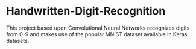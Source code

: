 # Handwritten-Digit-Recognition

This project based upon Convolutional Neural Networks recognizes digits from 0-9 and makes use of the popular MNIST dataset available in Keras datasets.
